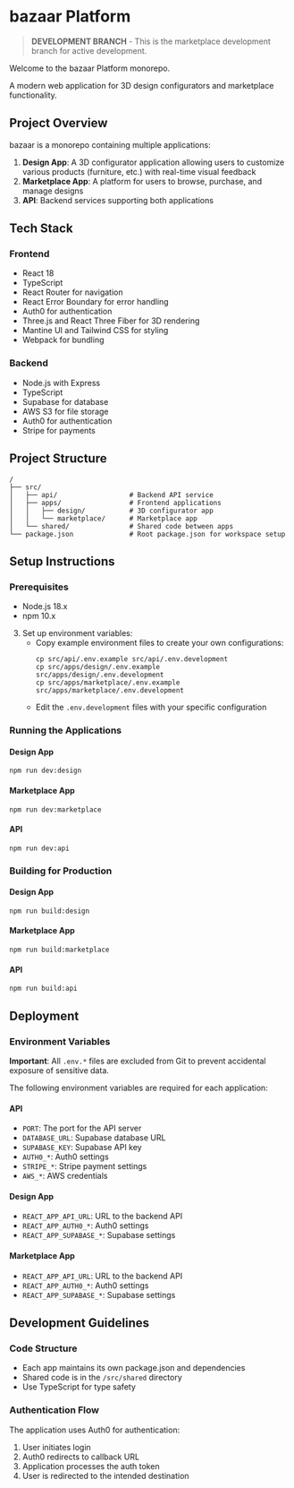 # bazaar Platform

> **DEVELOPMENT BRANCH** - This is the marketplace development branch for active development.

Welcome to the bazaar Platform monorepo.

A modern web application for 3D design configurators and marketplace functionality.

## Project Overview

bazaar is a monorepo containing multiple applications:

1. **Design App**: A 3D configurator application allowing users to customize various products (furniture, etc.) with real-time visual feedback
2. **Marketplace App**: A platform for users to browse, purchase, and manage designs
3. **API**: Backend services supporting both applications

## Tech Stack

### Frontend
- React 18
- TypeScript
- React Router for navigation
- React Error Boundary for error handling
- Auth0 for authentication
- Three.js and React Three Fiber for 3D rendering
- Mantine UI and Tailwind CSS for styling
- Webpack for bundling

### Backend
- Node.js with Express
- TypeScript
- Supabase for database
- AWS S3 for file storage
- Auth0 for authentication
- Stripe for payments

## Project Structure

```
/
├── src/
│   ├── api/                  # Backend API service
│   ├── apps/                 # Frontend applications
│   │   ├── design/           # 3D configurator app
│   │   └── marketplace/      # Marketplace app
│   └── shared/               # Shared code between apps
└── package.json              # Root package.json for workspace setup
```

## Setup Instructions

### Prerequisites
- Node.js 18.x
- npm 10.x



3. Set up environment variables:
   - Copy example environment files to create your own configurations:
     ```
     cp src/api/.env.example src/api/.env.development
     cp src/apps/design/.env.example src/apps/design/.env.development
     cp src/apps/marketplace/.env.example src/apps/marketplace/.env.development
     ```
   - Edit the `.env.development` files with your specific configuration

### Running the Applications

#### Design App
```
npm run dev:design
```

#### Marketplace App
```
npm run dev:marketplace
```

#### API
```
npm run dev:api
```

### Building for Production

#### Design App
```
npm run build:design
```

#### Marketplace App
```
npm run build:marketplace
```

#### API
```
npm run build:api
```

## Deployment

### Environment Variables

**Important**: All `.env.*` files are excluded from Git to prevent accidental exposure of sensitive data.

The following environment variables are required for each application:

#### API
- `PORT`: The port for the API server
- `DATABASE_URL`: Supabase database URL
- `SUPABASE_KEY`: Supabase API key
- `AUTH0_*`: Auth0 settings
- `STRIPE_*`: Stripe payment settings
- `AWS_*`: AWS credentials

#### Design App
- `REACT_APP_API_URL`: URL to the backend API
- `REACT_APP_AUTH0_*`: Auth0 settings
- `REACT_APP_SUPABASE_*`: Supabase settings

#### Marketplace App
- `REACT_APP_API_URL`: URL to the backend API
- `REACT_APP_AUTH0_*`: Auth0 settings
- `REACT_APP_SUPABASE_*`: Supabase settings

## Development Guidelines

### Code Structure

- Each app maintains its own package.json and dependencies
- Shared code is in the `/src/shared` directory
- Use TypeScript for type safety

### Authentication Flow

The application uses Auth0 for authentication:
1. User initiates login
2. Auth0 redirects to callback URL
3. Application processes the auth token
4. User is redirected to the intended destination 